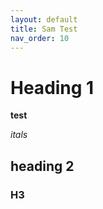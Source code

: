```yaml
---
layout: default
title: Sam Test
nav_order: 10
---
```


# Heading 1

**test**

_itals_

## heading 2

### H3


